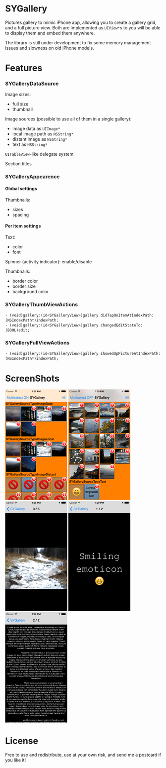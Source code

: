 SYGallery
=========

Pictures gallery to mimic iPhone app, allowing you to create a gallery grid, and a full picture view. Both are implemented as `UIView*`s to you will be able to display them and embed them anywhere.

The library is still under development to fix some memory management issues and slowness on old iPhone models.


Features
========

### SYGalleryDataSource

Image sizes: 

- full size
- thumbnail

Image sources (possible to use all of them in a single gallery): 

- image data as `UIImage*`
- local image path as `NSString*`
- distant image as `NSString*`
- text as `NSString*`

`UITableView`-like delegate system

Section titles


### SYGalleryAppearence

#### Global settings
Thumbnails:

- sizes
- spacing


#### Per item settings
Text:

- color
- font

Spinner (activity indicator): enable/disable

Thumbnails:

- border color
- border size
- background color


### SYGalleryThumbViewActions

	- (void)gallery:(id<SYGalleryView>)gallery didTapOnItemAtIndexPath:(NSIndexPath*)indexPath;
	- (void)gallery:(id<SYGalleryView>)gallery changedEditStateTo:(BOOL)edit;

### SYGalleryFullViewActions

	- (void)gallery:(id<SYGalleryView>)gallery showedUpPictureAtIndexPath:(NSIndexPath*)indexPath;


ScreenShots
===========

<img src="https://github.com/dvkch/SYGallery/blob/master/Screenshots/Screenshot0.png?raw=true" style="width: 200px;"/>
<img src="https://github.com/dvkch/SYGallery/blob/master/Screenshots/Screenshot1.png?raw=true" style="width: 200px;"/>
<img src="https://github.com/dvkch/SYGallery/blob/master/Screenshots/Screenshot2.png?raw=true" style="width: 200px;"/>
<img src="https://github.com/dvkch/SYGallery/blob/master/Screenshots/Screenshot3.png?raw=true" style="width: 200px;"/>
<img src="https://github.com/dvkch/SYGallery/blob/master/Screenshots/Screenshot4.png?raw=true" style="width: 200px;"/>

License
=======

Free to use and redistribute, use at your own risk, and send me a postcard if you like it!